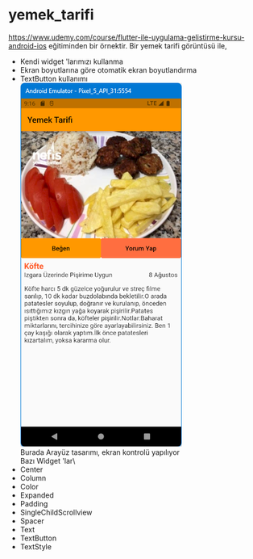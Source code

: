 # yemek_tarifi

https://www.udemy.com/course/flutter-ile-uygulama-gelistirme-kursu-android-ios eğitiminden bir örnektir.
Bir yemek tarifi görüntüsü ile,
* Kendi widget 'larımızı kullanma
* Ekran boyutlarına göre otomatik ekran boyutlandırma
* TextButton kullanımı\
![ScreenShot](screen_shots/img-01.png)\
Burada Arayüz tasarımı, ekran kontrolü yapılıyor\
Bazı Widget 'lar\
* Center
* Column
* Color
* Expanded
* Padding
* SingleChildScrollview
* Spacer
* Text
* TextButton
* TextStyle
